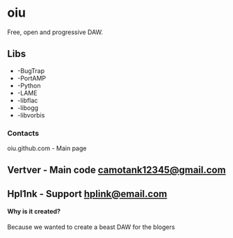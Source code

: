 # oiu

Free, open and progressive DAW.

## Libs
* -BugTrap
* -PortAMP
* -Python
* -LAME
* -libflac
* -libogg
* -libvorbis

### Contacts
oiu.github.com - Main page

Vertver - Main code <camotank12345@gmail.com>
---
Hpl1nk - Support <hplink@email.com>
---

#### Why is it created?

Because we wanted to create a beast DAW for the blogers
